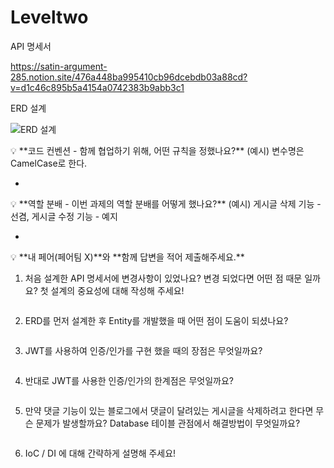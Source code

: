 # Leveltwo

API 명세서

https://satin-argument-285.notion.site/476a448ba995410cb96dcebdb03a88cd?v=d1c46c895b5a4154a0742383b9abb3c1

ERD 설계

![ERD 설계](https://github.com/GrH9018/Leveltwo/assets/133674570/5730ca1c-c28b-4344-9a88-d13518102085)


<aside>
💡 **코드 컨벤션 - 함께 협업하기 위해, 어떤 규칙을 정했나요?**
(예시) 변수명은 CamelCase로 한다.

</aside>

- 

<aside>
💡 **역할 분배 - 이번 과제의 역할 분배를 어떻게 했나요?**
(예시) 게시글 삭제 기능 - 선겸, 게시글 수정 기능 - 예지

</aside>

- 

<aside>
💡 **내 페어(페어팀 X)**와 **함께 답변을 적어 제출해주세요.**

</aside>

1. 처음 설계한 API 명세서에 변경사항이 있었나요? 
변경 되었다면 어떤 점 때문 일까요? 첫 설계의 중요성에 대해 작성해 주세요!
    
    ```
    
    ```
    
2. ERD를 먼저 설계한 후 Entity를 개발했을 때 어떤 점이 도움이 되셨나요?
    
    ```
    
    ```
    
3. JWT를 사용하여 인증/인가를 구현 했을 때의 장점은 무엇일까요?
    
    ```
    
    ```
    
4. 반대로 JWT를 사용한 인증/인가의 한계점은 무엇일까요?
    
    ```
    
    ```
    
5. 만약 댓글 기능이 있는 블로그에서 댓글이 달려있는 게시글을 삭제하려고 한다면 무슨 문제가 발생할까요? Database 테이블 관점에서 해결방법이 무엇일까요?
    
    ```
    
    ```
    
6. IoC / DI 에 대해 간략하게 설명해 주세요! 
    
    ```
    
    ```
